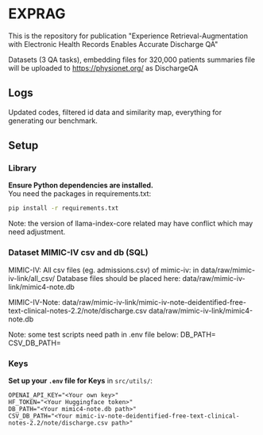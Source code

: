 # EXPRAG 
This is the repository for publication "Experience Retrieval-Augmentation with Electronic Health Records Enables Accurate Discharge QA"
 
Datasets (3 QA tasks), embedding files for 320,000 patients summaries file will be uploaded to https://physionet.org/ as DischargeQA

## Logs
Updated codes, filtered id data and similarity map, everything for generating our benchmark.

## Setup

### Library
**Ensure Python dependencies are installed.**  
   You need the packages in requirements.txt:
   ```bash
   pip install -r requirements.txt
   ```
Note: the version of llama-index-core related may have conflict which may need adjustment.

### Dataset MIMIC-IV csv and db (SQL)

MIMIC-IV:
All csv files (eg. admissions.csv) of mimic-iv: in data/raw/mimic-iv-link/all_csv/
Database files should be placed here: 
data/raw/mimic-iv-link/mimic4-note.db

MIMIC-IV-Note:
data/raw/mimic-iv-link/mimic-iv-note-deidentified-free-text-clinical-notes-2.2/note/discharge.csv
data/raw/mimic-iv-link/mimic4-note.db

Note: some test scripts need path in .env file below:
DB_PATH=<Your MIMIC4 note DB Path>
CSV_DB_PATH=<Your MIMIC4 note discharge.csv Path>

### Keys
**Set up your `.env` file for Keys** in `src/utils/`:
```plaintext
OPENAI_API_KEY="<Your own key>"
HF_TOKEN="<Your Huggingface token>"
DB_PATH="<Your mimic4-note.db path>"
CSV_DB_PATH="<Your mimic-iv-note-deidentified-free-text-clinical-notes-2.2/note/discharge.csv path>"
```